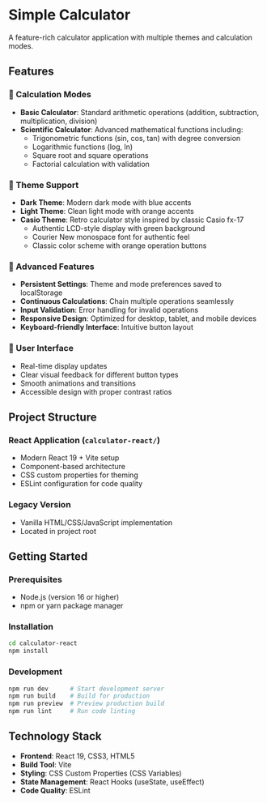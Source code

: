 # Simple Calculator

A feature-rich calculator application with multiple themes and calculation modes.

## Features

### 🧮 Calculation Modes
- **Basic Calculator**: Standard arithmetic operations (addition, subtraction, multiplication, division)
- **Scientific Calculator**: Advanced mathematical functions including:
  - Trigonometric functions (sin, cos, tan) with degree conversion
  - Logarithmic functions (log, ln)
  - Square root and square operations
  - Factorial calculation with validation

### 🎨 Theme Support
- **Dark Theme**: Modern dark mode with blue accents
- **Light Theme**: Clean light mode with orange accents
- **Casio Theme**: Retro calculator style inspired by classic Casio fx-17
  - Authentic LCD-style display with green background
  - Courier New monospace font for authentic feel
  - Classic color scheme with orange operation buttons

### 🔧 Advanced Features
- **Persistent Settings**: Theme and mode preferences saved to localStorage
- **Continuous Calculations**: Chain multiple operations seamlessly
- **Input Validation**: Error handling for invalid operations
- **Responsive Design**: Optimized for desktop, tablet, and mobile devices
- **Keyboard-friendly Interface**: Intuitive button layout

### 📱 User Interface
- Real-time display updates
- Clear visual feedback for different button types
- Smooth animations and transitions
- Accessible design with proper contrast ratios

## Project Structure

### React Application (`calculator-react/`)
- Modern React 19 + Vite setup
- Component-based architecture
- CSS custom properties for theming
- ESLint configuration for code quality

### Legacy Version
- Vanilla HTML/CSS/JavaScript implementation
- Located in project root

## Getting Started

### Prerequisites
- Node.js (version 16 or higher)
- npm or yarn package manager

### Installation
```bash
cd calculator-react
npm install
```

### Development
```bash
npm run dev      # Start development server
npm run build    # Build for production
npm run preview  # Preview production build
npm run lint     # Run code linting
```

## Technology Stack
- **Frontend**: React 19, CSS3, HTML5
- **Build Tool**: Vite
- **Styling**: CSS Custom Properties (CSS Variables)
- **State Management**: React Hooks (useState, useEffect)
- **Code Quality**: ESLint